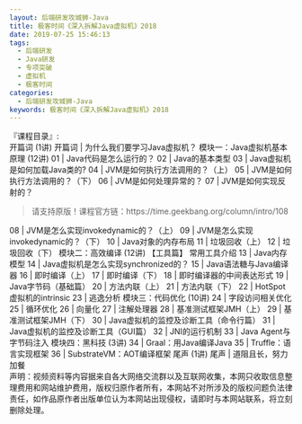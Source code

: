 ```yaml
---
layout: 后端研发攻城狮-Java
title: 极客时间《深入拆解Java虚拟机》2018          
date: 2019-07-25 15:46:13
tags:
  - 后端研发
  - Java研发
  - 专项突破
  - 虚拟机
  - 极客时间
categories:
  - 后端研发攻城狮-Java
keywords: 极客时间《深入拆解Java虚拟机》2018          
---
```

『课程目录』:  
开篇词 (1讲)
开篇词 | 为什么我们要学习Java虚拟机？
模块一：Java虚拟机基本原理 (12讲)
01 | Java代码是怎么运行的？
02 | Java的基本类型
03 | Java虚拟机是如何加载Java类的?
04 | JVM是如何执行方法调用的？（上）
05 | JVM是如何执行方法调用的？（下）
06 | JVM是如何处理异常的？
07 | JVM是如何实现反射的？
<!-- more -->   
<blockquote class="blockquote-center">
请支持原版！课程官方链：https://time.geekbang.org/column/intro/108</blockquote>
</blockquote>
08 | JVM是怎么实现invokedynamic的？（上）
09 | JVM是怎么实现invokedynamic的？（下）
10 | Java对象的内存布局
11 | 垃圾回收（上）
12 | 垃圾回收（下）
模块二：高效编译 (12讲)
【工具篇】 常用工具介绍
13 | Java内存模型
14 | Java虚拟机是怎么实现synchronized的？
15 | Java语法糖与Java编译器
16 | 即时编译（上）
17 | 即时编译（下）
18 | 即时编译器的中间表达形式
19 | Java字节码（基础篇）
20 | 方法内联（上）
21 | 方法内联（下）
22 | HotSpot虚拟机的intrinsic
23 | 逃逸分析
模块三：代码优化 (10讲)
24 | 字段访问相关优化
25 | 循环优化
26 | 向量化
27 | 注解处理器
28 | 基准测试框架JMH（上）
29 | 基准测试框架JMH（下）
30 | Java虚拟机的监控及诊断工具（命令行篇）
31 | Java虚拟机的监控及诊断工具（GUI篇）
32 | JNI的运行机制
33 | Java Agent与字节码注入
模块四：黑科技 (3讲)
34 | Graal：用Java编译Java
35 | Truffle：语言实现框架
36 | SubstrateVM：AOT编译框架
尾声 (1讲)
尾声 | 道阻且长，努力加餐

<div class="post-copyright">
    <div class="post-copyright__author">
      <span class="post-copyright-meta">声明：视频资料等内容据来自各大网络交流群以及互联网收集，本网只收取信息整理费用和网站维护费用，版权归原作者所有，本网站不对所涉及的版权问题负法律责任，如作品原作者出版单位认为本网站出现侵权，请即时与本网站联系，将立刻删除处理。 </span>
    </div>
</div>

<blockquote class="blockquote-center">

</blockquote>

